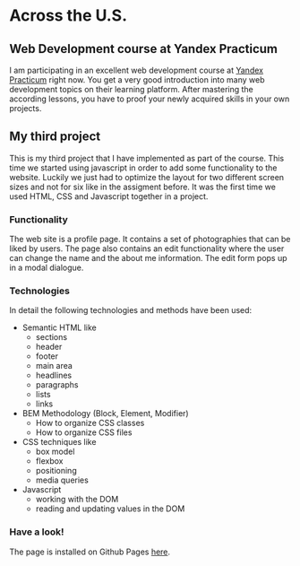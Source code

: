 # Across the U.S.

## Web Development course at Yandex Practicum
I am participating in an excellent web development course at [Yandex Practicum](https://practicum.yandex.com/) right now.
You get a very good introduction into many web development topics on their learning platform. After mastering the
according lessons, you have to proof your newly acquired skills in your own projects.

## My third project
This is my third project that I have implemented as part of the course. This time we started using javascript in order to
add some functionality to the website. Luckily we just had to optimize the layout for two different screen sizes and not
for six like in the assigment before. It was the first time we used HTML, CSS and Javascript together in a project.

### Functionality

The web site is a profile page. It contains a set of photographies that can be liked by users. The page also contains
an edit functionality where the user can change the name and the about me information. The edit form pops up in a modal
dialogue.

### Technologies

In detail the following technologies and methods have been used:
* Semantic HTML like
    * sections
    * header
    * footer
    * main area
    * headlines
    * paragraphs
    * lists
    * links
* BEM Methodology (Block, Element, Modifier)
    * How to organize CSS сlasses
    * How to organize CSS files
* CSS techniques like
    * box model
    * flexbox
    * positioning
    * media queries
* Javascript
    * working with the DOM
    * reading and updating values in the DOM

### Have a look!

The page is installed on Github Pages [here](https://holger-kraus.github.io/web_project_4/).



